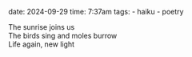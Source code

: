 date: 2024-09-29
time: 7:37am
tags: 
    - haiku
    - poetry

The sunrise joins us<br>
The birds sing and moles burrow<br>
Life again, new light<br>

